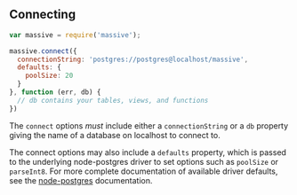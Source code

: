 ## Connecting

```js
var massive = require('massive');

massive.connect({
  connectionString: 'postgres://postgres@localhost/massive',
  defaults: {
    poolSize: 20
  }
}, function (err, db) {
  // db contains your tables, views, and functions
})
```

The `connect` options *must* include either a `connectionString` or a `db`
property giving the name of a database on localhost to connect to.

The connect options may also include a `defaults` property, which is passed to
the underlying node-postgres driver to set options such as `poolSize` or
`parseInt8`. For more complete documentation of available driver defaults, see
the [node-postgres](https://github.com/brianc/node-postgres/wiki/pg#pgdefaults)
documentation.
